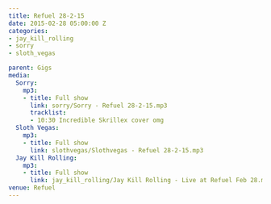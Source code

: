 ```yaml
---
title: Refuel 28-2-15
date: 2015-02-28 05:00:00 Z
categories:
- jay_kill_rolling
- sorry
- sloth_vegas

parent: Gigs
media:
  Sorry:
    mp3:
    - title: Full show
      link: sorry/Sorry - Refuel 28-2-15.mp3
      tracklist:
      - 10:30 Incredible Skrillex cover omg
  Sloth Vegas:
    mp3:
    - title: Full show
      link: slothvegas/Slothvegas - Refuel 28-2-15.mp3
  Jay Kill Rolling:
    mp3:
    - title: Full show
      link: jay_kill_rolling/Jay Kill Rolling - Live at Refuel Feb 28.mp3
venue: Refuel
---
```


